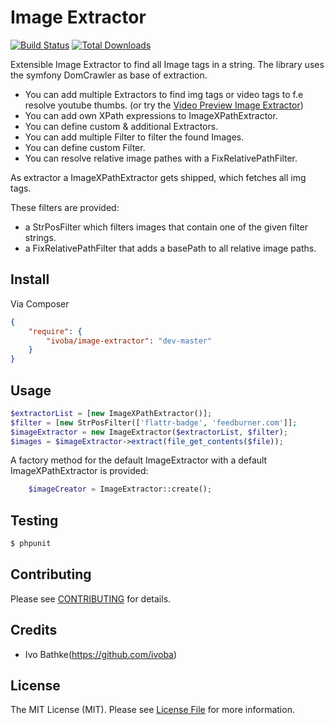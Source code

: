 # Image Extractor

[![Build Status](https://secure.travis-ci.org/ivoba/image-extractor.png?branch=master)](http://travis-ci.org/ivoba/image-extractor)
[![Total Downloads](https://poser.pugx.org/ivoba/image-extractor/downloads.png)](https://packagist.org/packages/ivoba/image-extractor)

Extensible Image Extractor to find all Image tags in a string.
The library uses the symfony DomCrawler as base of extraction.

- You can add multiple Extractors to find img tags or video tags to f.e resolve youtube thumbs.
  (or try the [Video Preview Image Extractor](https://github.com/ivoba/video-preview-image-extractor))
- You can add own XPath expressions to ImageXPathExtractor.
- You can define custom & additional Extractors.
- You can add multiple Filter to filter the found Images.
- You can define custom Filter.
- You can resolve relative image pathes with a FixRelativePathFilter.

As extractor a ImageXPathExtractor gets shipped, which fetches all img tags.

These filters are provided:

 - a StrPosFilter which filters images that contain one of the given filter strings.
 - a FixRelativePathFilter that adds a basePath to all relative image paths.

## Install

Via Composer

``` json
{
    "require": {
        "ivoba/image-extractor": "dev-master"
    }
}
```


## Usage

``` php
$extractorList = [new ImageXPathExtractor()];
$filter = [new StrPosFilter(['flattr-badge', 'feedburner.com']];
$imageExtractor = new ImageExtractor($extractorList, $filter);
$images = $imageExtractor->extract(file_get_contents($file));
```

A factory method for the default ImageExtractor with a default ImageXPathExtractor is provided:

``` php
    $imageCreator = ImageExtractor::create();
```

## Testing

``` bash
$ phpunit
```


## Contributing

Please see [CONTRIBUTING](https://github.com/ivoba/image-extractor/blob/master/CONTRIBUTING.md) for details.


## Credits

- Ivo Bathke(https://github.com/ivoba)


## License

The MIT License (MIT). Please see [License File](https://github.com/ivoba/image-extractor/blob/master/LICENSE) for more information.

